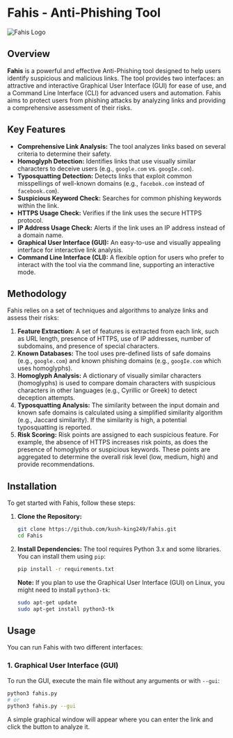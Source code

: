 # Fahis - Anti-Phishing Tool

![Fahis Logo](https://via.placeholder.com/400x200?text=Fahis+Logo) <!-- Placeholder for a future logo -->

## Overview

**Fahis** is a powerful and effective Anti-Phishing tool designed to help users identify suspicious and malicious links. The tool provides two interfaces: an attractive and interactive Graphical User Interface (GUI) for ease of use, and a Command Line Interface (CLI) for advanced users and automation. Fahis aims to protect users from phishing attacks by analyzing links and providing a comprehensive assessment of their risks.

## Key Features

*   **Comprehensive Link Analysis:** The tool analyzes links based on several criteria to determine their safety.
*   **Homoglyph Detection:** Identifies links that use visually similar characters to deceive users (e.g., `google.com` vs. `googIe.com`).
*   **Typosquatting Detection:** Detects links that exploit common misspellings of well-known domains (e.g., `facebok.com` instead of `facebook.com`).
*   **Suspicious Keyword Check:** Searches for common phishing keywords within the link.
*   **HTTPS Usage Check:** Verifies if the link uses the secure HTTPS protocol.
*   **IP Address Usage Check:** Alerts if the link uses an IP address instead of a domain name.
*   **Graphical User Interface (GUI):** An easy-to-use and visually appealing interface for interactive link analysis.
*   **Command Line Interface (CLI):** A flexible option for users who prefer to interact with the tool via the command line, supporting an interactive mode.

## Methodology

Fahis relies on a set of techniques and algorithms to analyze links and assess their risks:

1.  **Feature Extraction:** A set of features is extracted from each link, such as URL length, presence of HTTPS, use of IP addresses, number of subdomains, and presence of special characters.
2.  **Known Databases:** The tool uses pre-defined lists of safe domains (e.g., `google.com`) and known phishing domains (e.g., `googIe.com` which uses homoglyphs).
3.  **Homoglyph Analysis:** A dictionary of visually similar characters (homoglyphs) is used to compare domain characters with suspicious characters in other languages (e.g., Cyrillic or Greek) to detect deception attempts.
4.  **Typosquatting Analysis:** The similarity between the input domain and known safe domains is calculated using a simplified similarity algorithm (e.g., Jaccard similarity). If the similarity is high, a potential typosquatting is reported.
5.  **Risk Scoring:** Risk points are assigned to each suspicious feature. For example, the absence of HTTPS increases risk points, as does the presence of homoglyphs or suspicious keywords. These points are aggregated to determine the overall risk level (low, medium, high) and provide recommendations.

## Installation

To get started with Fahis, follow these steps:

1.  **Clone the Repository:**
    ```bash
    git clone https://github.com/kush-king249/Fahis.git
    cd Fahis
    ```

2.  **Install Dependencies:**
    The tool requires Python 3.x and some libraries. You can install them using `pip`:
    ```bash
    pip install -r requirements.txt
    ```
    **Note:** If you plan to use the Graphical User Interface (GUI) on Linux, you might need to install `python3-tk`:
    ```bash
    sudo apt-get update
    sudo apt-get install python3-tk
    ```

## Usage

You can run Fahis with two different interfaces:

### 1. Graphical User Interface (GUI)

To run the GUI, execute the main file without any arguments or with `--gui`:

```bash
python3 fahis.py
# or
python3 fahis.py --gui
```

A simple graphical window will appear where you can enter the link and click the button to analyze it.
